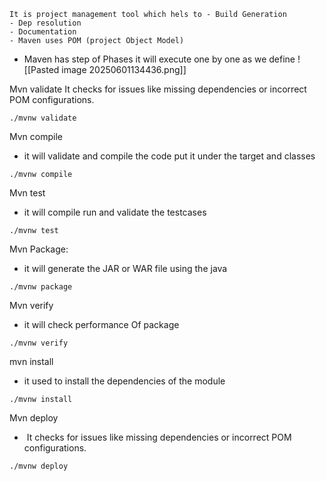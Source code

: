 ```
It is project management tool which hels to - Build Generation
- Dep resolution
- Documentation
- Maven uses POM (project Object Model)
```
- Maven has step of Phases it will execute one by one as we define
![[Pasted image 20250601134436.png]]

Mvn validate
It checks for issues like missing dependencies or incorrect POM configurations.
```
./mvnw validate
```

Mvn compile
- it will validate and compile the code put it under the target and classes
```
./mvnw compile
```

Mvn test
- it will compile run and validate the testcases
```
./mvnw test
```

Mvn Package:
- it will generate the JAR or WAR file using the java
```
./mvnw package
```

Mvn verify
- it will check performance Of package
```
./mvnw verify
```

mvn install
- it used to install the dependencies of the module
```
./mvnw install
```

Mvn deploy
-  It checks for issues like missing dependencies or incorrect POM configurations.
```
./mvnw deploy
```